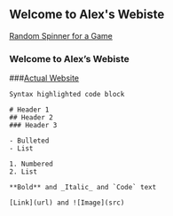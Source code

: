 ## Welcome to Alex's Webiste



[Random Spinner for a Game](/index2.html)


### Welcome to Alex’s Webiste
###[Actual Website](/index.html)

```
Syntax highlighted code block

# Header 1
## Header 2
### Header 3

- Bulleted
- List

1. Numbered
2. List

**Bold** and _Italic_ and `Code` text

[Link](url) and ![Image](src)
```

